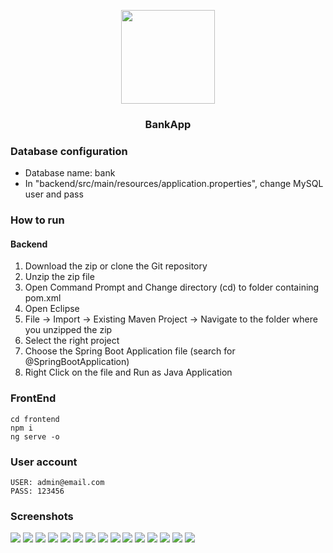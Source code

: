

<p align="center">
<img src="https://i.imgur.com/syNInGJ.png" width="150">
<h3 align="center">BankApp</h3>
</p>

<p align="center>
<img src="https://img.shields.io/badge/angular-%23DD0031.svg?style=for-the-badge&logo=angular&logoColor=white" alt="Angular">
</p>

### Database configuration
* Database name: bank
* In "backend/src/main/resources/application.properties", change MySQL user and pass

### How to run
#### Backend
1) Download the zip or clone the Git repository
2) Unzip the zip file
3) Open Command Prompt and Change directory (cd) to folder containing pom.xml
4) Open Eclipse
5) File -> Import -> Existing Maven Project -> Navigate to the folder where you unzipped the zip
6) Select the right project
7) Choose the Spring Boot Application file (search for @SpringBootApplication)
8) Right Click on the file and Run as Java Application

### FrontEnd
```
cd frontend
npm i
ng serve -o
```

### User account
```
USER: admin@email.com
PASS: 123456
```

### Screenshots

![](./screenshots/7.png)
![](./screenshots/1.png)
![](./screenshots/3.png)
![](./screenshots/4.png)
![](./screenshots/5.png)
![](./screenshots/6.png)
![](./screenshots/8.png)
![](./screenshots/9.png)
![](./screenshots/10.png)
![](./screenshots/11.png)
![](./screenshots/12.png)
![](./screenshots/13.png)
![](./screenshots/14.png)
![](./screenshots/15.png)
![](./screenshots/16.png)
